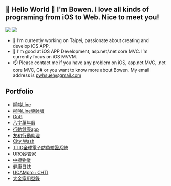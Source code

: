 ## 👋 Hello World 👋 I'm Bowen. I love all kinds of programing from iOS to Web. Nice to meet you!

<p float="left">
  <img src="https://github-readme-stats.vercel.app/api?username=pwhsueh&show_icons=true&icon_color=CE1D2D&text_color=718096&bg_color=ffffff&count_private=true" />
  <img src="https://github-readme-stats.vercel.app/api/top-langs/?username=pwhsueh&layout=compact" /> 
</p>
 

- 🔭 I’m currently working on Taipei, passionate about creating and develop iOS APP.
- 🌱 I'm good at iOS APP Development,  asp.net/.net core MVC. I’m currently focus on iOS MVVM.
- 📫 Please contact me if you have any problem on iOS, asp.net MVC, .net core MVC, C# or you want to know more about Bowen. My email address is pwhsueh@gmail.com
 

 
## Portfolio

- [柳吟Line](https://apps.apple.com/tw/app/柳吟line/id1090716681)
- [柳吟Line導師版](https://apps.apple.com/tw/app/柳吟line-導師版/id1089028240)
- [GoG](https://apps.apple.com/tw/app/gog/id1526775518) 
- [八字萬年‪曆](https://apps.apple.com/tw/app/八字萬年曆/id1446838851)
- [行動健康app](https://apps.apple.com/tw/app/行動健康app/id1465074193)
- [友和行動助理](https://apps.apple.com/us/app/友和行動助理/id1338681223)
- [City Wash](https://apps.apple.com/tw/app/city-wash/id1154413163)
- [TTID全球電子防偽驗證系統](https://apps.apple.com/tw/app/ttid全球電子防偽驗證系統/id1434667737)
- [URO妙管家](https://apps.apple.com/tw/app/uro妙管家/id1508285393?l=en)
- [中捷物業](https://apps.apple.com/tt/app/中捷物業/id1450599281)
- [健康日誌](https://apps.apple.com/tw/app/健康日誌/id1481124024)
- [UCAMpro : CHT‪I‬](https://apps.apple.com/tw/app/ucampro-chti/id1067704614)
- [大金家用型錄‬](https://appadvice.com/app/e5-a4-a7-e9-87-91-e5-ae-b6-e7-94-a8-e5-9e-8b-e9-8c-84/826514933)
 